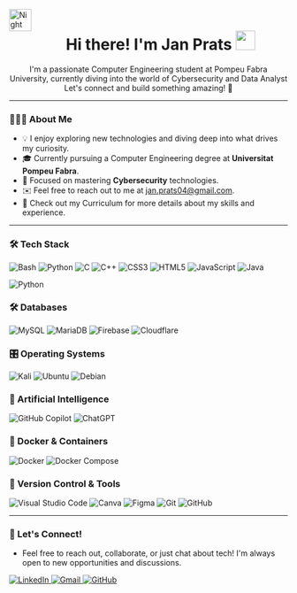 <img alt="Night Coding" src="./assets/Hand%20Wave.gif" width='40' align="left"/>
<h1 align="center"><b>Hi there! I'm Jan Prats </b><img src="https://media.giphy.com/media/hvRJCLFzcasrR4ia7z/giphy.gif" width="35"></h1>
<p align="center">
  I'm a passionate Computer Engineering student at Pompeu Fabra University, currently diving into the world of Cybersecurity and Data Analyst  
  Let's connect and build something amazing! 🚀
</p>

---

### 👨🏻‍💻 About Me
- 💡 I enjoy exploring new technologies and diving deep into what drives my curiosity.
- 🎓 Currently pursuing a Computer Engineering degree at **Universitat Pompeu Fabra**.
- 🌱 Focused on mastering **Cybersecurity** technologies.
- ✉️ Feel free to reach out to me at [jan.prats04@gmail.com](mailto:jan.prats04@gmail.com).
- 📄 Check out my Curriculum for more details about my skills and experience.

---
### 🛠 Tech Stack
<p align="center">
  
![Bash](https://img.shields.io/badge/Bash-333333?logo=gnubash&logoColor=white&style=for-the-badge)
![Python](https://img.shields.io/badge/Python-333333?style=for-the-badge&logo=python&logoColor=white&style=for-the-badge)
![C](https://img.shields.io/badge/C-333333?style=for-the-badge&logo=c&logoColor=white)
![C++](https://img.shields.io/badge/C++-333333?style=for-the-badge&logo=c%2B%2B&logoColor=white)
![CSS3](https://img.shields.io/badge/CSS3-333333?style=for-the-badge&logo=css3&logoColor=1572B6)
![HTML5](https://img.shields.io/badge/HTML5-333333?style=for-the-badge&logo=html5&logoColor=E34F26)
![JavaScript](https://img.shields.io/badge/JavaScript-333333?style=for-the-badge&logo=javascript&logoColor=F7DF1E)
![Java](https://img.shields.io/badge/Java-333333?style=for-the-badge&logo=java&logoColor=ED8B00)

![Python](https://img.shields.io/badge/Python-333333?style=for-the-badge&logo=python&logoColor=ffdd54)

</p>

### 🛠 Databases
<p align="center">
  
  ![MySQL](https://img.shields.io/badge/mysql-333333.svg?style=for-the-badge&logo=mysql&logoColor=white) 
  ![MariaDB](https://img.shields.io/badge/MariaDB-333333?style=for-the-badge&logo=mariadb&logoColor=white) 
  ![Firebase](https://img.shields.io/badge/firebase-333333?style=for-the-badge&logo=firebase&logoColor=ffcd34) 
  ![Cloudflare](https://img.shields.io/badge/Cloudflare-333333?style=for-the-badge&logo=Cloudflare&logoColor=white)
  
</p>

### 🎛️ Operating Systems
<p align="center">
  
  ![Kali](https://img.shields.io/badge/Kali-333333?style=for-the-badge&logo=kalilinux&logoColor=white)
  ![Ubuntu](https://img.shields.io/badge/Ubuntu-333333?style=for-the-badge&logo=ubuntu&logoColor=white) 
  ![Debian](https://img.shields.io/badge/Debian-333333?style=for-the-badge&logo=debian&logoColor=white) 
</p>

### 🤖 Artificial Intelligence
<p align="center">
  
  ![GitHub Copilot](https://img.shields.io/badge/github_copilot-333333?style=for-the-badge&logo=github-copilot&logoColor=white) 
  ![ChatGPT](https://img.shields.io/badge/chatGPT-333333?style=for-the-badge&logo=openai&logoColor=white)
</p>

### 🐋 Docker & Containers
<p align="center">
  
  ![Docker](https://img.shields.io/badge/docker-333333.svg?style=for-the-badge&logo=docker&logoColor=white) 
  ![Docker Compose](https://img.shields.io/badge/Docker%20Compose-333333.svg?style=for-the-badge&logo=docker&logoColor=white)
</p>

### 🧰 Version Control & Tools
<p align="center">

  ![Visual Studio Code](https://img.shields.io/badge/Visual%20Studio%20Code-0078d7.svg?style=for-the-badge&logo=visual-studio-code&logoColor=white) 
  ![Canva](https://img.shields.io/badge/Canva-%2300C4CC.svg?style=for-the-badge&logo=Canva&logoColor=white) 
  ![Figma](https://img.shields.io/badge/figma-%23F24E1E.svg?style=for-the-badge&logo=figma&logoColor=white)
  ![Git](https://img.shields.io/badge/git-%23F05033.svg?style=for-the-badge&logo=git&logoColor=white) 
  ![GitHub](https://img.shields.io/badge/github-%23121011.svg?style=for-the-badge&logo=github&logoColor=white) 
</p>

---
### 🚀 Let's Connect!
- Feel free to reach out, collaborate, or just chat about tech! I'm always open to new opportunities and discussions.

<p>
  <a href="https://www.linkedin.com/in/janprats/" target="_blank">
    <img src="https://img.shields.io/badge/linkedin-%230077B5.svg?style=for-the-badge&logo=linkedin&logoColor=white" alt="LinkedIn">
  </a>
  <a href="mailto:jan.prats04@gmail.com">
    <img src="https://img.shields.io/badge/Gmail-D14836?style=for-the-badge&logo=gmail&logoColor=white" alt="Gmail">
  </a>
  <a href="https://github.com/Januto30">
    <img src="https://img.shields.io/badge/Follow%20on%20GitHub-%23121011.svg?style=for-the-badge&logo=github&logoColor=white" alt="GitHub">
  </a>
</p>
